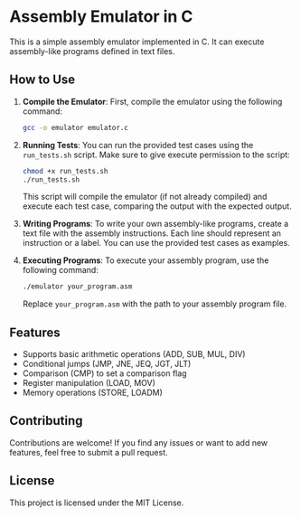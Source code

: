 # Assembly Emulator in C

This is a simple assembly emulator implemented in C. It can execute assembly-like programs defined in text files.

## How to Use

1. **Compile the Emulator**: First, compile the emulator using the following command:

    ```bash
    gcc -o emulator emulator.c
    ```

2. **Running Tests**: You can run the provided test cases using the `run_tests.sh` script. Make sure to give execute permission to the script:

    ```bash
    chmod +x run_tests.sh
    ./run_tests.sh
    ```

    This script will compile the emulator (if not already compiled) and execute each test case, comparing the output with the expected output.

3. **Writing Programs**: To write your own assembly-like programs, create a text file with the assembly instructions. Each line should represent an instruction or a label. You can use the provided test cases as examples.

4. **Executing Programs**: To execute your assembly program, use the following command:

    ```bash
    ./emulator your_program.asm
    ```

    Replace `your_program.asm` with the path to your assembly program file.

## Features

- Supports basic arithmetic operations (ADD, SUB, MUL, DIV)
- Conditional jumps (JMP, JNE, JEQ, JGT, JLT)
- Comparison (CMP) to set a comparison flag
- Register manipulation (LOAD, MOV)
- Memory operations (STORE, LOADM)

## Contributing

Contributions are welcome! If you find any issues or want to add new features, feel free to submit a pull request.

## License

This project is licensed under the MIT License.
